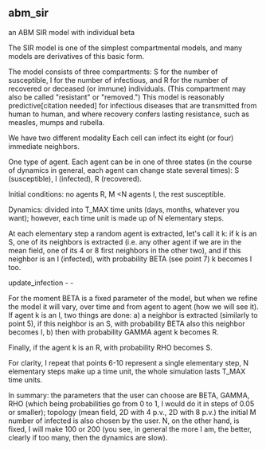 ## abm_sir
an ABM SIR model with individual beta

The SIR model is one of the simplest compartmental models, and many models are derivatives of this basic form. 

The model consists of three compartments: 
S for the number of susceptible, I for the number of infectious, and R for the number of recovered or deceased (or immune) individuals. 
(This compartment may also be called "resistant" or "removed.")
This model is reasonably predictive[citation needed] for infectious diseases that are transmitted from human to human, 
and where recovery confers lasting resistance, such as measles, mumps and rubella.

We have two different modality
Each cell can infect its eight (or four) immediate neighbors.

One type of agent.
Each agent can be in one of three states (in the course of dynamics in general, each agent can change state several times): S (susceptible), I (infected), R (recovered).

Initial conditions: no agents R, M <N agents I, the rest susceptible.

Dynamics: divided into T_MAX time units (days, months, whatever you want); however, each time unit is made up of N elementary steps.

At each elementary step a random agent is extracted, let's call it k: if k is an S, 
one of its neighbors is extracted (i.e. any other agent if we are in the mean field, one of its 4 or 8 first neighbors in the other two),
 and if this neighbor is an I (infected), with probability BETA (see point 7) k becomes I too.

 update_infection - -

For the moment BETA is a fixed parameter of the model, but when we refine the model it will vary, over time and from agent to agent (how we will see it). If agent k is an I, two things are done: a) a neighbor is extracted (similarly to point 5), if this neighbor is an S, with probability BETA also this neighbor becomes I, b) then with probability GAMMA agent k becomes R.

Finally, if the agent k is an R, with probability RHO becomes S.

For clarity, I repeat that points 6-10 represent a single elementary step, N elementary steps make up a time unit, the whole simulation lasts T_MAX time units.

In summary: the parameters that the user can choose are BETA, GAMMA, RHO (which being probabilities go from 0 to 1, I would do it in steps of 0.05 or smaller); topology (mean field, 2D with 4 p.v., 2D with 8 p.v.) the initial M number of infected is also chosen by the user. N, on the other hand, is fixed, I will make 100 or 200 (you see, in general the more I am, the better, clearly if too many, then the dynamics are slow).
